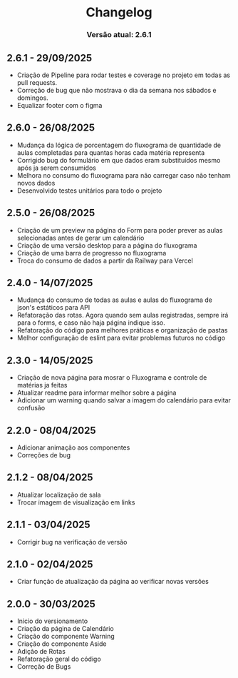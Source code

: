 <div align="center">

# Changelog

### Versão atual: 2.6.1

</div>

## 2.6.1 - 29/09/2025

- Criação de Pipeline para rodar testes e coverage no projeto em todas as pull requests.
- Correção de bug que não mostrava o dia da semana nos sábados e domingos.
- Equalizar footer com o figma

## 2.6.0 - 26/08/2025

- Mudança da lógica de porcentagem do fluxograma de quantidade de aulas completadas para quantas horas cada matéria representa
- Corrigido bug do formulário em que dados eram substituídos mesmo após ja serem consumidos
- Melhora no consumo do fluxograma para não carregar caso não tenham novos dados
- Desenvolvido testes unitários para todo o projeto

## 2.5.0 - 26/08/2025

- Criação de um preview na página do Form para poder prever as aulas selecionadas antes de gerar um calendário
- Criação de uma versão desktop para a página do fluxograma
- Criação de uma barra de progresso no fluxograma
- Troca do consumo de dados a partir da Railway para Vercel

## 2.4.0 - 14/07/2025

- Mudança do consumo de todas as aulas e aulas do fluxograma de json's estáticos para API
- Refatoração das rotas. Agora quando sem aulas registradas, sempre irá para o forms, e caso não haja página indique isso.
- Refatoração do código para melhores práticas e organização de pastas
- Melhor configuração de eslint para evitar problemas futuros no código

## 2.3.0 - 14/05/2025

- Criação de nova página para mosrar o Fluxograma e controle de matérias ja feitas
- Atualizar readme para informar melhor sobre a página
- Adicionar um warning quando salvar a imagem do calendário para evitar confusão

## 2.2.0 - 08/04/2025

- Adicionar animação aos componentes
- Correções de bug

## 2.1.2 - 08/04/2025

- Atualizar localização de sala
- Trocar imagem de visualização em links

## 2.1.1 - 03/04/2025

- Corrigir bug na verificação de versão

## 2.1.0 - 02/04/2025

- Criar função de atualização da página ao verificar novas versões

## 2.0.0 - 30/03/2025

- Inicio do versionamento
- Criação da página de Calendário
- Criação do componente Warning
- Criação do componente Aside
- Adição de Rotas
- Refatoração geral do código
- Correção de Bugs
